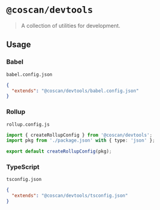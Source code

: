 # `@coscan/devtools`

> A collection of utilities for development.

## Usage

### Babel

`babel.config.json`

```json
{
  "extends": "@coscan/devtools/babel.config.json"
}
```

### Rollup

`rollup.config.js`

```ts
import { createRollupConfig } from '@coscan/devtools';
import pkg from './package.json' with { type: 'json' };

export default createRollupConfig(pkg);
```

### TypeScript

`tsconfig.json`

```json
{
  "extends": "@coscan/devtools/tsconfig.json"
}
```

